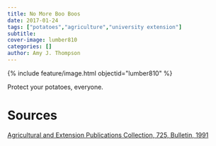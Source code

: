 ```yaml
---
title: No More Boo Boos
date: 2017-01-24
tags: ["potatoes","agriculture","university extension"]
subtitle: 
cover-image: lumber810
categories: []
author: Amy J. Thompson
---
```


{% include feature/image.html objectid="lumber810" %}

Protect your potatoes, everyone.

# Sources

[Agricultural and Extension Publications Collection, 725, Bulletin, 1991](https://www.lib.uidaho.edu/digital/uiext/items/uiext1442.html)